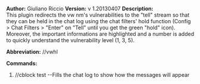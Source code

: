 **Author:** Giuliano Riccio
**Version:** v 1.20130407
**Description:**  
This plugin redirects the vw nm's vulnerabilities to the "tell" stream so that they can be held in the chat log using the chat filters' hold function (Config > Chat Filters > "Enter" on "Tell" until you get the green "hold" icon).
Moreover, the important informations are highlighted and a number is added to quickly understand the vulnerability level (1, 3, 5).

**Abbreviation:** //vwhl

**Commands:**

1. //cblock test --Fills the chat log to show how the messages will appear